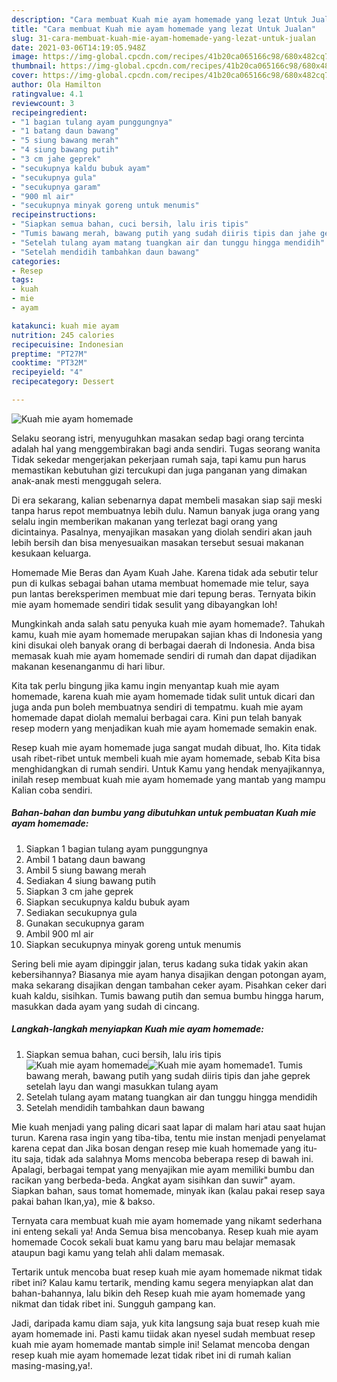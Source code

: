 ```yaml
---
description: "Cara membuat Kuah mie ayam homemade yang lezat Untuk Jualan"
title: "Cara membuat Kuah mie ayam homemade yang lezat Untuk Jualan"
slug: 31-cara-membuat-kuah-mie-ayam-homemade-yang-lezat-untuk-jualan
date: 2021-03-06T14:19:05.948Z
image: https://img-global.cpcdn.com/recipes/41b20ca065166c98/680x482cq70/kuah-mie-ayam-homemade-foto-resep-utama.jpg
thumbnail: https://img-global.cpcdn.com/recipes/41b20ca065166c98/680x482cq70/kuah-mie-ayam-homemade-foto-resep-utama.jpg
cover: https://img-global.cpcdn.com/recipes/41b20ca065166c98/680x482cq70/kuah-mie-ayam-homemade-foto-resep-utama.jpg
author: Ola Hamilton
ratingvalue: 4.1
reviewcount: 3
recipeingredient:
- "1 bagian tulang ayam punggungnya"
- "1 batang daun bawang"
- "5 siung bawang merah"
- "4 siung bawang putih"
- "3 cm jahe geprek"
- "secukupnya kaldu bubuk ayam"
- "secukupnya gula"
- "secukupnya garam"
- "900 ml air"
- "secukupnya minyak goreng untuk menumis"
recipeinstructions:
- "Siapkan semua bahan, cuci bersih, lalu iris tipis"
- "Tumis bawang merah, bawang putih yang sudah diiris tipis dan jahe geprek setelah layu dan wangi masukkan tulang ayam"
- "Setelah tulang ayam matang tuangkan air dan tunggu hingga mendidih"
- "Setelah mendidih tambahkan daun bawang"
categories:
- Resep
tags:
- kuah
- mie
- ayam

katakunci: kuah mie ayam 
nutrition: 245 calories
recipecuisine: Indonesian
preptime: "PT27M"
cooktime: "PT32M"
recipeyield: "4"
recipecategory: Dessert

---
```



![Kuah mie ayam homemade](https://img-global.cpcdn.com/recipes/41b20ca065166c98/680x482cq70/kuah-mie-ayam-homemade-foto-resep-utama.jpg)

Selaku seorang istri, menyuguhkan masakan sedap bagi orang tercinta adalah hal yang menggembirakan bagi anda sendiri. Tugas seorang  wanita Tidak sekedar mengerjakan pekerjaan rumah saja, tapi kamu pun harus memastikan kebutuhan gizi tercukupi dan juga panganan yang dimakan anak-anak mesti menggugah selera.

Di era  sekarang, kalian sebenarnya dapat membeli masakan siap saji meski tanpa harus repot membuatnya lebih dulu. Namun banyak juga orang yang selalu ingin memberikan makanan yang terlezat bagi orang yang dicintainya. Pasalnya, menyajikan masakan yang diolah sendiri akan jauh lebih bersih dan bisa menyesuaikan masakan tersebut sesuai makanan kesukaan keluarga. 

Homemade Mie Beras dan Ayam Kuah Jahe. Karena tidak ada sebutir telur pun di kulkas sebagai bahan utama membuat homemade mie telur, saya pun lantas bereksperimen membuat mie dari tepung beras. Ternyata bikin mie ayam homemade sendiri tidak sesulit yang dibayangkan loh!

Mungkinkah anda salah satu penyuka kuah mie ayam homemade?. Tahukah kamu, kuah mie ayam homemade merupakan sajian khas di Indonesia yang kini disukai oleh banyak orang di berbagai daerah di Indonesia. Anda bisa memasak kuah mie ayam homemade sendiri di rumah dan dapat dijadikan makanan kesenanganmu di hari libur.

Kita tak perlu bingung jika kamu ingin menyantap kuah mie ayam homemade, karena kuah mie ayam homemade tidak sulit untuk dicari dan juga anda pun boleh membuatnya sendiri di tempatmu. kuah mie ayam homemade dapat diolah memalui berbagai cara. Kini pun telah banyak resep modern yang menjadikan kuah mie ayam homemade semakin enak.

Resep kuah mie ayam homemade juga sangat mudah dibuat, lho. Kita tidak usah ribet-ribet untuk membeli kuah mie ayam homemade, sebab Kita bisa menghidangkan di rumah sendiri. Untuk Kamu yang hendak menyajikannya, inilah resep membuat kuah mie ayam homemade yang mantab yang mampu Kalian coba sendiri.

<!--inarticleads1-->

##### Bahan-bahan dan bumbu yang dibutuhkan untuk pembuatan Kuah mie ayam homemade:

1. Siapkan 1 bagian tulang ayam punggungnya
1. Ambil 1 batang daun bawang
1. Ambil 5 siung bawang merah
1. Sediakan 4 siung bawang putih
1. Siapkan 3 cm jahe geprek
1. Siapkan secukupnya kaldu bubuk ayam
1. Sediakan secukupnya gula
1. Gunakan secukupnya garam
1. Ambil 900 ml air
1. Siapkan secukupnya minyak goreng untuk menumis


Sering beli mie ayam dipinggir jalan, terus kadang suka tidak yakin akan kebersihannya? Biasanya mie ayam hanya disajikan dengan potongan ayam, maka sekarang disajikan dengan tambahan ceker ayam. Pisahkan ceker dari kuah kaldu, sisihkan. Tumis bawang putih dan semua bumbu hingga harum, masukkan dada ayam yang sudah di cincang. 

<!--inarticleads2-->

##### Langkah-langkah menyiapkan Kuah mie ayam homemade:

1. Siapkan semua bahan, cuci bersih, lalu iris tipis
<img src="https://img-global.cpcdn.com/steps/a57e63f7070d09f3/160x128cq70/kuah-mie-ayam-homemade-langkah-memasak-1-foto.jpg" alt="Kuah mie ayam homemade"><img src="https://img-global.cpcdn.com/steps/df8be6bdc0529666/160x128cq70/kuah-mie-ayam-homemade-langkah-memasak-1-foto.jpg" alt="Kuah mie ayam homemade">1. Tumis bawang merah, bawang putih yang sudah diiris tipis dan jahe geprek setelah layu dan wangi masukkan tulang ayam
1. Setelah tulang ayam matang tuangkan air dan tunggu hingga mendidih
1. Setelah mendidih tambahkan daun bawang


Mie kuah menjadi yang paling dicari saat lapar di malam hari atau saat hujan turun. Karena rasa ingin yang tiba-tiba, tentu mie instan menjadi penyelamat karena cepat dan Jika bosan dengan resep mie kuah homemade yang itu-itu saja, tidak ada salahnya Moms mencoba beberapa resep di bawah ini. Apalagi, berbagai tempat yang menyajikan mie ayam memiliki bumbu dan racikan yang berbeda-beda. Angkat ayam sisihkan dan suwir&#34; ayam. Siapkan bahan, saus tomat homemade, minyak ikan (kalau pakai resep saya pakai bahan Ikan,ya), mie &amp; bakso. 

Ternyata cara membuat kuah mie ayam homemade yang nikamt sederhana ini enteng sekali ya! Anda Semua bisa mencobanya. Resep kuah mie ayam homemade Cocok sekali buat kamu yang baru mau belajar memasak ataupun bagi kamu yang telah ahli dalam memasak.

Tertarik untuk mencoba buat resep kuah mie ayam homemade nikmat tidak ribet ini? Kalau kamu tertarik, mending kamu segera menyiapkan alat dan bahan-bahannya, lalu bikin deh Resep kuah mie ayam homemade yang nikmat dan tidak ribet ini. Sungguh gampang kan. 

Jadi, daripada kamu diam saja, yuk kita langsung saja buat resep kuah mie ayam homemade ini. Pasti kamu tiidak akan nyesel sudah membuat resep kuah mie ayam homemade mantab simple ini! Selamat mencoba dengan resep kuah mie ayam homemade lezat tidak ribet ini di rumah kalian masing-masing,ya!.

